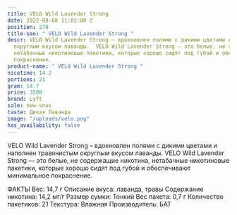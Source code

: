 ```yaml
---
title: VELO Wild Lavender Strong
date: 2022-08-08 11:02:00 Z
position: 270
title-seo: " VELO Wild Lavender Strong "
descr: VELO Wild Lavender Strong – вдохновлен полями с дикими цветами и наполнен травянистым
  округлым вкусом лаванды.  VELO Wild Lavender Strong — это белые, не содержащие никотина,
  нетабачные никотиновые пакетики, которые хорошо сидят под губой и обеспечивают минимальное
  покраснение.
product-name: " VELO Wild Lavender Strong "
nicotine: 14.2
portions: 21
gram: 14.7
price: 3500
brand: Lyft
sale: new-snus
taste: Дикая Лаванда
image: "/uploads/velo.png"
has_availability: false
---
```


VELO Wild Lavender Strong – вдохновлен полями с дикими цветами и наполнен травянистым округлым вкусом лаванды.  VELO Wild Lavender Strong — это белые, не содержащие никотина, нетабачные никотиновые пакетики, которые хорошо сидят под губой и обеспечивают минимальное покраснение.

 ФАКТЫ
 Вес: 14,7 г
 Описание вкуса: лаванда, травы
 Содержание никотина: 14,2 мг/г 
 Размер сумки: Тонкий
 Вес пакета: 0,7 г
 Количество пакетиков: 21
 Текстура: Влажная
 Производитель: БАТ